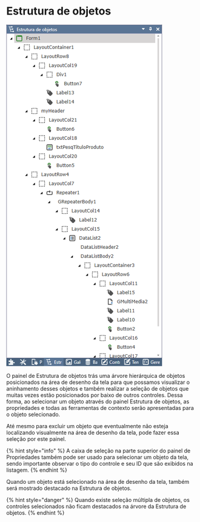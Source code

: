 # Estrutura de objetos

![](../../../.gitbook/assets/image%20%28151%29.png)

O painel de Estrutura de objetos trás uma árvore hierárquica de objetos posicionados na área de desenho da tela para que possamos visualizar o aninhamento desses objetos e também realizar a seleção de objetos que muitas vezes estão posicionados por baixo de outros controles. Dessa forma, ao selecionar um objeto através do painel Estrutura de objetos, as propriedades e todas as ferramentas de contexto serão apresentadas para o objeto selecionado.

Até mesmo para excluir um objeto que eventualmente não esteja localizando visualmente na área de desenho da tela, pode fazer essa seleção por este painel.

{% hint style="info" %}
A caixa de seleção na parte superior do painel de Propriedades também pode ser usado para selecionar um objeto da tela, sendo importante observar o tipo do controle e seu ID que são exibidos na listagem.
{% endhint %}

Quando um objeto está selecionado na área de desenho da tela, também será mostrado destacado na Estrutura de objetos.

{% hint style="danger" %}
Quando existe seleção múltipla de objetos, os controles selecionados não ficam destacados na árvore da Estrutura de objetos.
{% endhint %}

